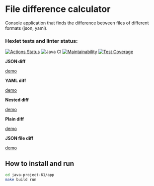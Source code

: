 # **File difference calculator**
Console application that finds the difference between files of different formats (json, yaml).

### Hexlet tests and linter status:
[![Actions Status](https://github.com/Ksandra91/java-project-71/actions/workflows/hexlet-check.yml/badge.svg)](https://github.com/Ksandra91/java-project-71/actions) 
![Java CI](https://github.com/Ksandra91/java-project-71/actions/workflows/main.yml/badge.svg)
[![Maintainability](https://api.codeclimate.com/v1/badges/060975d606885a91d61b/maintainability)](https://codeclimate.com/github/Ksandra91/java-project-71/maintainability)
[![Test Coverage](https://api.codeclimate.com/v1/badges/060975d606885a91d61b/test_coverage)](https://codeclimate.com/github/Ksandra91/java-project-71/test_coverage)

**JSON diff**

[demo](https://asciinema.org/a/TbeekrtJAMVCSH6GDfnrAJZ3H)

**YAML diff**

[demo](https://asciinema.org/a/J7f7fXhkLPMJ11cgF6T1GnOJk)

**Nested diff**

[demo](https://asciinema.org/a/pOkptriYZ9JjMC7iQj9FT5pEV)

**Plain diff**
 
[demo](https://asciinema.org/a/lFlrSv7LbLl2ecSrQAIO14fg6)

**JSON file diff**

[demo](https://asciinema.org/a/JM45Nb3DpPRNvSKX6sJi5yCuY)



## How to install and run

```bash
cd java-project-61/app
make build run
```
